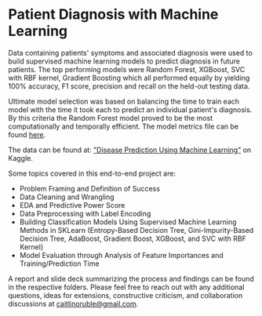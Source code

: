 # Patient Diagnosis with Machine Learning

Data containing patients' symptoms and associated diagnosis were used to build supervised machine learning models to predict diagnosis in future patients. 
The top performing models were Random Forest, XGBoost, SVC with RBF kernel, Gradient Boosting which all performed equally by yielding 100% accuracy, F1 score, precision and recall on the held-out testing data.

Ultimate model selection was based on balancing the time to train each model with the time it took each to predict an individual patient's diagnosis.
By this criteria the Random Forest model proved to be the most computationally and temporally efficient. The model metrics file can be found [here](https://github.com/caitlinruble/Portfolio/blob/2461a7ea010151c572ab1c75a2c206ac52f9fdaf/Patient%20Diagnosis%20with%20Machine%20Learning/Report/Model%20Metrics.md).


The data can be found at: ["Disease Prediction Using Machine Learning"](https://user-images.githubusercontent.com/96548036/178046872-f5a4753a-3b53-4bb0-8f38-b773f5a6812d.png) on Kaggle. 
 
Some topics covered in this end-to-end project are:

 - Problem Framing and Definition of Success
 - Data Cleaning and Wrangling
 - EDA and Predictive Power Score
 - Data Preprocessing with Label Encoding
 - Building Classification Models Using Supervised Machine Learning Methods in SKLearn (Entropy-Based Decision Tree, Gini-Impurity-Based Decision Tree, AdaBoost, Gradient Boost, XGBoost, and SVC with RBF Kernel)
 - Model Evaluation through Analysis of Feature Importances and Training/Prediction Time

A report and slide deck summarizing the process and findings can be found in the respective folders. Please feel free to reach out with any additional questions, ideas for extensions, constructive criticism, and collaboration discussions at caitlinoruble@gmail.com.
